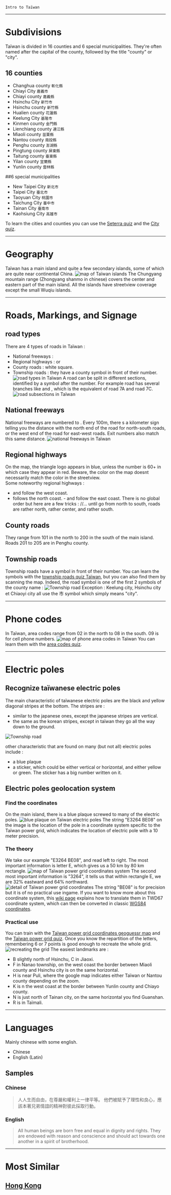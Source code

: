 `Intro to Taïwan`

---

# Subdivisions

Taïwan is divided in 16 counties and 6 special municipalities. They're often named after the capital of the county, followed by the title "county" or "city".

## 16 counties

- Changhua county `彰化縣`
- Chiayi City `嘉義市`
- Chiayi county `嘉義縣`
- Hsinchu City `新竹市`
- Hsinchu county `新竹縣`
- Hualien county `花蓮縣`
- Keelung City `基隆市`
- Kinmen county `金門縣`
- Lienchiang county `連江縣`
- Miaoli county `苗栗縣`
- Nantou county `南投縣`
- Penghu county `澎湖縣`
- Pingtung county `屏東縣`
- Taitung county `臺東縣`
- Yilan county `宜蘭縣`
- Yunlin county `雲林縣`

##6 special municipalities

- New Taipei City `新北市`
- Taipei City `臺北市`
- Taoyuan City `桃園市`
- Taichung City `臺中市`
- Tainan City `臺南市`
- Kaohsiung City `高雄市`

<CountryMap code="TWN" scale="5000" level="2" />
                
To learn the cities and counties you can use the [Seterra quiz](https://www.geoguessr.com/seterra/en/vgp/3273) and the [City quiz](https://super-duper.fr/country/quizz_cities_en.php).

---

# Geography

Taïwan has a main island and quite a few secondary islands, some of which are quite near continental China.
<img src="/img/TWN/islands.png" alt="map of Taïwan islands" />
The Chungyang mountain range (Zhongyang shanmo in chinese) covers the center and eastern part of the main island.
All the islands have streetview coverage except the small Wuqiu islands.

---

# Roads, Markings, and Signage

## road types

There are 4 types of roads in Taïwan :

- National freeways : <RoadNumber style="flower" num="1" bg="green"/>
- Regional highways :<RoadNumber style="tri" num="1" bg="blue"/> or <RoadNumber style="tri" num="60" bg="red"/>
- County roads : white square.
- Township roads : they have a county symbol in front of their number.
  <img src="/img/TWN/roads.png" alt="road types in Taïwan" />
  A road can be split in different sections, identified by a symbol after the number. For example road <RoadNumber style="tri" num="7甲" bg="blue"/> has several branches like <RoadNumber style="tri" num="7丙" bg="blue"/> and , which is the equivalent of road 7A and road 7C.
  <img src="../img/TWN/subroads.png" alt="road subsections in Taïwan" />

## National freeways

National freeways are numbered <RoadNumber style="flower" num="1" bg="green"/> to <RoadNumber style="flower" num="10" bg="green"/>. Every 100m, there s a kilometer sign telling you the distance with the north end of the road for north-south roads, or the west end of the road for east-west roads. Exit numbers also match this same distance.
<img src="/img/TWN/national_highways.png" alt="national freeways in Taïwan" />

## Regional highways

On the map, the triangle logo appears in blue, unless the number is 60+ in which case they appear in red. Beware, the color on the map doesnt necessarily match the color in the streetview.  
Some noteworthy regional highways :

- <RoadNumber style="tri" num="1" bg="blue"/> and <RoadNumber style="tri" num="3" bg="blue"/> follow the west coast.
- <RoadNumber style="tri" num="2" bg="blue"/> follows the north coast. -<RoadNumber style="tri" num="9" bg="blue"/> and <RoadNumber style="tri" num="11" bg="blue"/> follow the east coast.
  There is no global order but here are a few tricks : <RoadNumber style="tri" num="2" bg="blue"/>/<RoadNumber style="tri" num="4" bg="blue"/>/<RoadNumber style="tri" num="6" bg="blue"/>... until <RoadNumber style="tri" num="26" bg="blue"/> go from north to south, <RoadNumber style="tri" num="60's" bg="red"/> roads are rather north, <RoadNumber style="tri" num="70's" bg="red"/> rather center, and <RoadNumber style="tri" num="80's" bg="red"/> rather south.

## County roads

They range from 101 in the north to 200 in the south of the main island. Roads 201 to 205 are in Penghu county.

## Township roads

Township roads have a symbol in front of their number.
You can learn the symbols with the [township roads quiz Taïwan](https://super-duper.fr/country/quiz_taiwan_roads_en.php), but you can also find them by scanning the map. Indeed, the road symbol is one of the first 2 symbols of the county name :
<img src="/img/TWN/countyroad_example.png" alt="Township road " />
Exception : Keelung city, Hsinchu city et Chiaoyi city all use the 市 symbol which simply means "city".

---

# Phone codes

In Taïwan, area codes range from 02 in the north to 08 in the south. 09 is for cell phone numbers.
<img src="/img/TWN/areacodes.png" alt="map of phone area codes in Taïwan" />
You can learn them with the [area codes quiz](https://super-duper.fr/country/quizz_tel_en.php?country=TW).

---

# Electric poles

## Recognize taïwanese electric poles

The main characteristic of taïwanese electric poles are the black and yellow diagonal stripes at the bottom. The stripes are :

- similar to the japanese ones, except the japanese stripes are vertical.
- the same as the korean stripes, except in taïwan they go all the way down to the ground.

<img src="/img/TWN/electric pole.png" alt="Township road" />

other characteristic that are found on many (but not all) electric poles include :

- a blue plaque
- a sticker, which could be either vertical or horizontal, and either yellow or green. The sticker has a big number written on it.

## Electric poles geolocation system

### Find the coordinates

On the main island, there is a blue plaque screwed to many of the electric poles.
<img src="/img/TWN/blue_plaque.png" alt="blue plaque on Taïwan electric poles" />
The string "E3264 BE08" on the image is the location of the pole in a coordinate system specific to the Taïwan power grid, which indicates the location of electric pole with a 10 meter precision.

### The theory

We take our example "E3264 BE08", and read left to right.
The most important information is letter E, which gives us a 50 km by 80 km rectangle.
<img src="../img/TWN/twd67.png" alt="map of Taïwan power grid coordinates system" />
The second most important information is "3264", it tells us that within rectangle E, we are 32% eastward and 64% northward.
<img src="../img/TWN/twd67bis.png" alt="detail of Taïwan power grid coordinates" />
The string "BE08" is for precision but it is of no practical use ingame.
If you want to know more about this coordinate system, this [wiki page](https://wiki.osgeo.org/wiki/Taiwan_Power_Company_grid) explains how to translate them in TWD67 coordinate system, which can then be converted in classic [WGS84 coordinates](https://mygeodata.cloud/cs2cs/).

### Practical use

You can train with the [Taïwan power grid coordinates geoguessr map](https://www.geoguessr.com/maps/630f95ff91121015c983c4a0) and the [Taïwan power grid quiz](https://super-duper.fr/country/quiz_taiwanpower_en.php).
Once you know the repartition of the letters, remembering 6 or 7 points is good enough to recreate the whole grid.
<img src="/img/TWN/grid.png" alt="recreating the grid" />
The easiest landmarks are :

- B slightly north of Hsinchu, C in Jiaoxi.
- F in Nanao township, on the west coast the border between Miaoli county and Hsinchu city is on the same horizontal.
- H is near Puli, where the google map indicates either Taïwan or Nantou county depending on the zoom.
- K is n the west coast at the border between Yunlin county and Chiayo county.
- N is just north of Tainan city, on the same horizontal you find Guanshan.
- R is in Taïmali.

---

# Languages

Mainly chinese with some english.

- Chinese
- English (Latin)

## Samples

### Chinese

> 人人生而自由，在尊嚴和權利上一律平等。 他們被賦予了理性和良心，應該本著兄弟情誼的精神對彼此採取行動。

### English

> All human beings are born free and equal in dignity and rights. They are endowed with reason and conscience and should act towards one another in a spirit of brotherhood.

---

# Most Similar

## [Hong Kong](/countries/HKJ)
